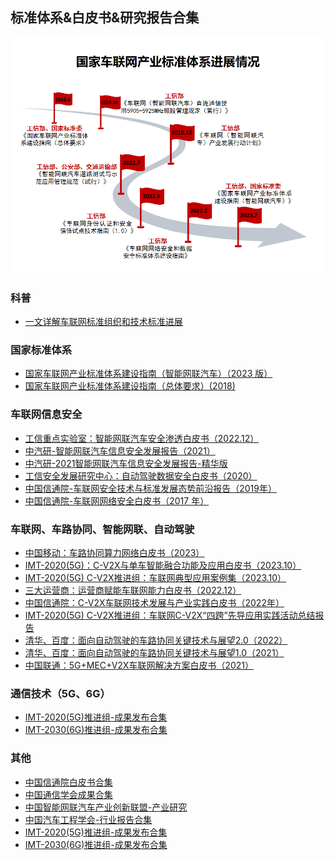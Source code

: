 ## 标准体系&白皮书&研究报告合集

![](../IoV_policy/figure/国家车联网产业标准体系进展情况_时间轴.png)

### 科普
- [一文详解车联网标准组织和技术标准进展](https://mp.weixin.qq.com/s/2zhdVxE39iXQXzSSXT9cRw)

### 国家标准体系
- [国家车联网产业标准体系建设指南（智能网联汽车）（2023 版）](https://www.gov.cn/zhengce/zhengceku/202307/P020230727459713380334.pdf)
- [国家车联网产业标准体系建设指南（总体要求）(2018)](https://www.gov.cn/zhengce/zhengceku/2018-12/31/5440205/files/414a8e6aceee46828b47b801a68f8ee0.pdf)


### 车联网信息安全
- [工信重点实验室：智能网联汽车安全渗透白皮书（2022.12）](https://www.cstc.org.cn/zhinengwanglianqicheanquanshentoubaipishu2022.pdf)
- [中汽研-智能网联汽车信息安全发展报告（2021）](http://www.caeribeijing.com/files/20211215/f9b29fd1b6652774e287e9b36df8d4e8.pdf)
- [中汽研-2021智能网联汽车信息安全发展报告-精华版](http://www.caeribeijing.com/files/20211210/86a9787a41e99db0d18d3cbb8475f94d.pdf)
- [工信安全发展研究中心：自动驾驶数据安全白皮书（2020）](http://www.impcia.net/Uploads/report/2020-04-28/5ea7dba33e4e7.pdf)
- [中国信通院-车联网安全技术与标准发展态势前沿报告（2019年）](https://www.yuduntech.com/sy/public/upload/ueditor/file/20191210/1575988331134929.pdf)
- [中国信通院-车联网网络安全白皮书（2017 年）](http://www.caict.ac.cn/kxyj/qwfb/bps/201804/P020170921430215345026.pdf)

### 车联网、车路协同、智能网联、自动驾驶

- [中国移动：车路协同算力网络白皮书（2023）](https://aimg8.dlssyht.cn/u/551001/ueditor/file/276/551001/1698108678560886.pdf)
- [IMT-2020(5G)：C-V2X与单车智能融合功能及应用白皮书（2023.10）](https://file.mobileai-dataset.com:10050/web-5g/f1/ba/96/f3/30/1e/34/42/86/cb/ee/1e/b3/3a/86/8f/10216913?response-content-disposition=inline%3Bfilename%3DC-V2X%25E4%25B8%258E%25E5%258D%2595%25E8%25BD%25A6%25E6%2599%25BA%25E8%2583%25BD%25E8%259E%258D%25E5%2590%2588%25E5%258A%259F%25E8%2583%25BD%25E5%258F%258A%25E5%25BA%2594%25E7%2594%25A8%25E7%2599%25BD%25E7%259A%25AE%25E4%25B9%25A6.pdf&response-content-type=application%2Fpdf&X-Amz-Algorithm=AWS4-HMAC-SHA256&X-Amz-Date=20231208T070636Z&X-Amz-SignedHeaders=host&X-Amz-Expires=3600&X-Amz-Credential=minioadmin%2F20231208%2F%2Fs3%2Faws4_request&X-Amz-Signature=1328c5e74e938bdf5930fe0bc861c9e8c5dfeb2e3d75ba892910bbeaca653926)
- [IMT-2020(5G) C-V2X推进组：车联网典型应用案例集（2023.10）](https://file.mobileai-dataset.com:10050/web-5g/e2/1f/83/e4/39/89/08/5a/ea/60/d9/29/7f/54/6f/c0/15960710?response-content-disposition=inline%3Bfilename%3D%25E8%25BD%25A6%25E8%2581%2594%25E7%25BD%2591%25E5%2585%25B8%25E5%259E%258B%25E5%25BA%2594%25E7%2594%25A8%25E6%25A1%2588%25E4%25BE%258B%25E9%259B%2586%25282023%25E5%25B9%25B4%2529.pdf&response-content-type=application%2Fpdf&X-Amz-Algorithm=AWS4-HMAC-SHA256&X-Amz-Date=20231208T071048Z&X-Amz-SignedHeaders=host&X-Amz-Expires=3600&X-Amz-Credential=minioadmin%2F20231208%2F%2Fs3%2Faws4_request&X-Amz-Signature=005caf6ffbeea6f668673216c575d960eb51b0b5169550cb782f3eb73dd61536)
- [三大运营商：运营商赋能车联网能力白皮书（2022.12）](http://221.179.172.81/images/20221222/87901671694922944.pdf)
- [中国信通院：C-V2X车联网技术发展与产业实践白皮书（2022年）](https://www.china-cic.cn/upload/202212/11/336cb372567c4013964be4ef7d639d6b.pdf)
- [IMT-2020(5G) C-V2X推进组：车联网C-V2X“四跨”先导应用实践活动总结报告](https://file.mobileai-dataset.com:10050/web-5g/77/c5/f5/fd/7c/e1/c8/0b/d4/ca/78/f9/9f/0a/76/10/14610832?response-content-disposition=inline%3Bfilename%3D%25E8%25BD%25A6%25E8%2581%2594%25E7%25BD%2591C-V2X%25E2%2580%259C%25E5%259B%259B%25E8%25B7%25A8%25E2%2580%259D%25E5%2585%2588%25E5%25AF%25BC%25E5%25BA%2594%25E7%2594%25A8%25E5%25AE%259E%25E8%25B7%25B5%25E6%25B4%25BB%25E5%258A%25A8%25E6%2580%25BB%25E7%25BB%2593%25E6%258A%25A5%25E5%2591%258A.pdf&response-content-type=application%2Fpdf&X-Amz-Algorithm=AWS4-HMAC-SHA256&X-Amz-Date=20231208T073644Z&X-Amz-SignedHeaders=host&X-Amz-Expires=3600&X-Amz-Credential=minioadmin%2F20231208%2F%2Fs3%2Faws4_request&X-Amz-Signature=d2746419f9dcfbfc935c9a2e54ebe29de3d3f7aba419abb60d77eb3884333cda)
- [清华、百度：面向自动驾驶的车路协同关键技术与展望2.0（2022）](https://apollo-new.cdn.bcebos.com/means/document/air/%E3%80%8A%E9%9D%A2%E5%90%91%E8%87%AA%E5%8A%A8%E9%A9%BE%E9%A9%B6%E7%9A%84%E8%BD%A6%E8%B7%AF%E5%8D%8F%E5%90%8C%E5%85%B3%E9%94%AE%E6%8A%80%E6%9C%AF%E4%B8%8E%E5%B1%95%E6%9C%9B2.0%E3%80%8B.pdf)
- [清华、百度：面向自动驾驶的车路协同关键技术与展望1.0（2021）](https://ambchina.com/data/upload/image/20211124/%E9%9D%A2%E5%90%91%E8%87%AA%E5%8A%A8%E9%A9%BE%E9%A9%B6%E7%9A%84%E8%BD%A6%E8%B7%AF%E5%8D%8F%E5%90%8C%E5%85%B3%E9%94%AE%E6%8A%80%E6%9C%AF%E4%B8%8E%E5%B1%95%E6%9C%9B.pdf)
- [中国联通：5G+MEC+V2X车联网解决方案白皮书（2021）](https://ambchina.com/data/upload/image/20220216/%E4%B8%AD%E5%9B%BD%E8%81%94%E9%80%9A%EF%BC%9A5G+MEC+V2X%E8%BD%A6%E8%81%94%E7%BD%91%E8%A7%A3%E5%86%B3%E6%96%B9%E6%A1%88%E7%99%BD%E7%9A%AE%E4%B9%A6-%E4%B8%AD%E5%9B%BD%E8%81%94%E9%80%9A.pdf)


### 通信技术（5G、6G）
- [IMT-2020(5G)推进组-成果发布合集](https://www.imt2020.org.cn/html/default/zh/chengguofabu/baipishu/index.html?index=3)
- [IMT-2030(6G)推进组-成果发布合集](https://www.imt2030.org.cn/html/default/zhongwen/chengguofabu/index.html?index=2)


### 其他
- [中国信通院白皮书合集](http://www.caict.ac.cn/kxyj/qwfb/bps/)
- [中国通信学会成果合集](https://www.china-cic.cn/list/15/22)
- [中国智能网联汽车产业创新联盟-产业研究](http://www.caicv.org.cn/standard)
- [中国汽车工程学会-行业报告合集](https://zhishi.sae-china.org/report.html)
- [IMT-2020(5G)推进组-成果发布合集](https://www.imt2020.org.cn/html/default/zh/chengguofabu/baipishu/index.html?index=3)
- [IMT-2030(6G)推进组-成果发布合集](https://www.imt2030.org.cn/html/default/zhongwen/chengguofabu/index.html?index=2)